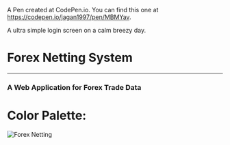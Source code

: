 A Pen created at CodePen.io. You can find this one at https://codepen.io/jagan1997/pen/MBMYav.

 A ultra simple login screen on a calm breezy day.
 
 # Forex Netting System

---

### A Web Application for Forex Trade Data


# Color Palette:

![Forex Netting](http://rohithvutnoor.info/Palette.JPG)
